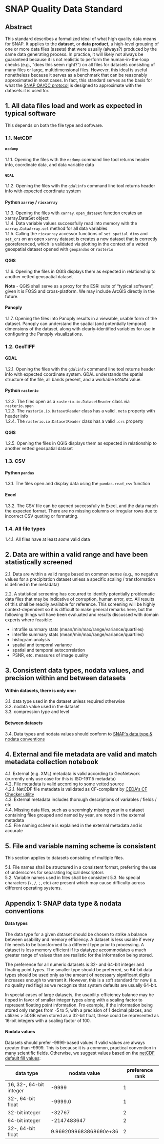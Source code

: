 # SNAP Quality Data Standard

## Abstract

This standard describes a formalized ideal of what high quality data means for SNAP. It applies to the **dataset**, or **data product**, a high-level grouping of one or more data files (assets) that were usually (always?) produced by the same data generating process. In practice, it will likely not always be guaranteed because it is not realistic to perform the human-in-the-loop checks (e.g., "does this seem right?") on all files for datasets consisting of many files or large, multidimensional files. However, this ideal is useful nonetheless because it serves as a benchmark that can be reasonably approximated in most cases. In fact, this standard serves as the basis for what the [SNAP QA/QC protocol](qaqc.ipynb) is designed to approximate with the datasets it is used for.

## 1. All data files load and work as expected in typical software

This depends on both the file type and software. 

### 1.1.  NetCDF

#### `ncdump`  

1.1.1. Opening the files with the `ncdump` command line tool returns header info, coordinate data, and data variable data

#### `GDAL`

1.1.2. Opening the files with the `gdalinfo` command line tool returns header info with expected coordinate system

#### Python `xarray` / `rioxarray`  

1.1.3.  Opening the files with `xarray.open_dataset` function creates an xarray.DataSet object  
1.1.4.  Data variable values successfully read into memory with the `xarray.DataArray.sel` method for all data variables  
1.1.5.  Calling the `rioxarray` accessor functions of `set_spatial_dims` and `set_crs` on an open `xarray` dataset is creates a new dataset that is correctly georeferenced, which is validated via plotting in the context of a vetted geospatial dataset opened with `geopandas` or `rasterio`  

#### QGIS

1.1.6. Opening the files in QGIS displays them as expected in relationship to another vetted geospatial dataset  

**Note** - QGIS shall serve as a proxy for the ESRI suite of “typical software”, given it is FOSS and cross-platform.  We may include ArcGIS directly in the future.

#### Panoply

1.1.7. Opening the files into Panoply results in a viewable, usable form of the dataset.  Panoply can understand the spatial (and potentially temporal) dimensions of the dataset, along with clearly-identified variables for use in configuring the Panoply visualizations.

### 1.2. GeoTIFF

#### GDAL

1.2.1. Opening the files with the `gdalinfo` command line tool returns header info with expected coordinate system.  GDAL understands the spatial structure of the file, all bands present, and a workable `NODATA` value.

#### Python `rasterio`

1.2.2. The files open as a `rasterio.io.DatasetReader` class via `rasterio.open`  
1.2.3. The `rasterio.io.DatasetReader` class has a valid `.meta` property with header info  
1.2.4. The `rasterio.io.DatasetReader` class has a valid `.crs` property   

#### QGIS

1.2.5. Opening the files in QGIS displays them as expected in relationship to another vetted geospatial dataset  

### 1.3. CSV

#### Python `pandas`

1.3.1. The files open and display data using the `pandas.read_csv` function  

#### Excel

1.3.2.  The CSV file can be opened successfully in Excel, and the data match the expected format.  There are no missing columns or irregular rows due to incorrect CSV quoting or formatting.

### 1.4. All file types

1.4.1. All files have at least *some* valid data  

## 2. Data are within a valid range and have been statistically screened

2.1. Data are within a valid range based on common sense (e.g., no negative values for a precipitation dataset unless a specific scaling / transformation is defined in the metadata)  

2.2. A statistical screening has occurred to identify potentially problematic data files that may be indicative of corruption, human error, etc. All results of this shall be readily available for reference.  This screening will be highly context-dependent so it is difficult to make general remarks here, but the following things will have been evaluated and results discussed with domain experts where feasible:

* intrafile summary stats (mean/min/max/range/variance/quartiles)
* interfile summary stats (mean/min/max/range/variance/quartiles)
* histogram analysis
* spatial and temporal variance
* spatial and temporal autocorrelation
* PSNR, etc. measures of image quality

## 3. Consistent data types, nodata values, and precision **within and between** datasets

#### Within datasets, there is only one:

3.1. data type used in the dataset unless required otherwise  
3.2. nodata value used in the dataset  
3.3. compression type and level  

#### Between datasets

3.4. Data types and nodata values should conform to [SNAP's data type & nodata conventions](#Appendix-1:-SNAP-data-type-&-nodata-conventions)  

## 4. External and file metadata are valid and match metadata collection notebook

4.1. External (e.g. XML) metadata is valid according to GeoNetwork (currently only use case for this is ISO-19115 metadata)  
4.2. File metadata is valid according to some vetted source  
    4.2.1. NetCDF file metadata is validated as CF-compliant by [CEDA's CF Checker utility](https://github.com/cedadev/cf-checker)  
4.3. External metadata includes thorough descriptions of variables / fields / etc  
4.4. Missing data files, such as a seemingly missing year in a dataset containing files grouped and named by year, are noted in the external metadata  
4.5. File naming scheme is explained in the external metadata and is accurate  

## 5. File and variable naming scheme is consistent

This section applies to datasets consisting of multiple files.

5.1. File names shall be structured in a consistent format, preferring the use of underscores for separating logical descriptors  
5.2. Variable names used in files shall be consistent
5.3. No special characters (`\`, `/`, `;`, etc) are present which may cause difficulty across different operating systems.

## Appendix 1: SNAP data type & nodata conventions

#### Data types

The data type for a given dataset should be chosen to strike a balance between usability and memory efficiency. A dataset is less usable if every file needs to be transformed to a different type prior to processing. A dataset is less memory efficient if its datatype accommodates a much greater range of values than are realistic for the information being stored.

The preference for all numeric datasets is 32- and 64-bit integer and floating point types. The smaller type should be preferred, so 64-bit data types should be used only as the amount of necessary significant digits increases enough to warrant it. However, this is a soft standard for now (i.e. no quality red flag) as we recognize that system defaults are usually 64-bit.

In special cases of large datasets, the usability-efficiency balance may be tipped in favor of smaller integer types along with a scaling factor to represent floating point information. Fro example, if the information being stored only ranges from -5 to 5, with a precision of 1 decimal places, and utilizes > 50GB when stored as a 32-bit float, these could be represented as 16-bit integers with a scaling factor of 100.

#### Nodata values

Datasets should prefer -9999-based values if valid values are always greater than -9999. This is because it is a common, practical convention in many scientific fields. Otherwise, we suggest values based on the [netCDF default fill values](https://www.unidata.ucar.edu/software/netcdf/documentation/4.7.4-pre/file_format_specifications.html):

| data type | nodata value | preference rank |
| - | - | - |
| 16, 32-, 64-bit integer | -9999 | 1 |
| 32-, 64-bit float | -9999.0 | 1 |
| 32-bit integer | -32767 | 2 |
| 64-bit integer | -2147483647 | 2 |
| 32-, 64-bit float | 9.9692099683868690e+36| 2 |
